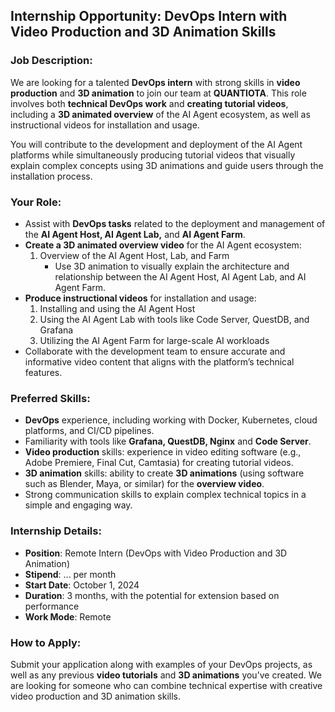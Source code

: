 ## **Internship Opportunity: DevOps Intern with Video Production and 3D Animation Skills**

### **Job Description:**

We are looking for a talented **DevOps intern** with strong skills in **video production** and **3D animation** to join our team at **QUANTIOTA**. This role involves both **technical DevOps work** and **creating tutorial videos**, including a **3D animated overview** of the AI Agent ecosystem, as well as instructional videos for installation and usage.

You will contribute to the development and deployment of the AI Agent platforms while simultaneously producing tutorial videos that visually explain complex concepts using 3D animations and guide users through the installation process.

### **Your Role:**
- Assist with **DevOps tasks** related to the deployment and management of the **AI Agent Host, AI Agent Lab,** and **AI Agent Farm**.
- **Create a 3D animated overview video** for the AI Agent ecosystem:
  1. Overview of the AI Agent Host, Lab, and Farm
     - Use 3D animation to visually explain the architecture and relationship between the AI Agent Host, AI Agent Lab, and AI Agent Farm.
- **Produce instructional videos** for installation and usage:
  1. Installing and using the AI Agent Host
  2. Using the AI Agent Lab with tools like Code Server, QuestDB, and Grafana
  3. Utilizing the AI Agent Farm for large-scale AI workloads
- Collaborate with the development team to ensure accurate and informative video content that aligns with the platform’s technical features.

### **Preferred Skills:**
- **DevOps** experience, including working with Docker, Kubernetes, cloud platforms, and CI/CD pipelines.
- Familiarity with tools like **Grafana, QuestDB, Nginx** and **Code Server**.
- **Video production** skills: experience in video editing software (e.g., Adobe Premiere, Final Cut, Camtasia) for creating tutorial videos.
- **3D animation** skills: ability to create **3D animations** (using software such as Blender, Maya, or similar) for the **overview video**.
- Strong communication skills to explain complex technical topics in a simple and engaging way.

### **Internship Details:**
- **Position**: Remote Intern (DevOps with Video Production and 3D Animation)
- **Stipend**:  ... per month
- **Start Date**: October 1, 2024
- **Duration**: 3 months, with the potential for extension based on performance
- **Work Mode**: Remote

### **How to Apply:**
Submit your application along with examples of your DevOps projects, as well as any previous **video tutorials** and **3D animations** you’ve created. We are looking for someone who can combine technical expertise with creative video production and 3D animation skills.

